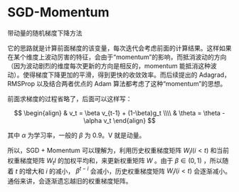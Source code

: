 # SGD-Momentum


带动量的随机梯度下降方法

它的思路就是计算前面梯度的该变量，每次迭代会考虑前面的计算结果。这样如果在某个维度上波动厉害的特征，会由于“momentum”的影响，而抵消波动的方向（因为波动剧烈的维度每次更新的方向是相反的，momentum 能抵消这种波动）。使得梯度下降更加的平滑，得到更快的收敛效率。而后续提出的 Adagrad，RMSProp 以及结合两者优点的 Adam 算法都考虑了这种“momentum”的思想。

前面求梯度的过程省略了，后面可以这样写：


$$
\begin{align}
& v_t = \beta v_{t-1} + (1-\beta)g_t \\\\
& \theta = \theta - \alpha v_t
\end{align}
$$

其中 $\alpha$ 为学习率，一般的 $\beta$ 为 0.9。V 就是动量。

所以，SGD + Momentum 可以理解为，利用历史权重梯度矩阵 $W_{i} l(i<t)$ 和当前权重梯度矩阵 $W_{t} l$ 的加权平均和，来更新权重矩阵 $W$ 。由于 $\beta \in(0,1)$ ，所以随着 $t$ 的增大和 $i$ 的减小， $\beta^{t-i}$ 会减小，历史权重梯度矩阵 $W_{i} l(i<t)$ 会逐渐减小。通俗来讲，会逐渐遗忘越旧的权重梯度矩阵。


